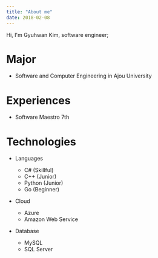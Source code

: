 ```yaml
---
title: "About me"
date: 2018-02-08
---
```


Hi, I'm Gyuhwan Kim, software engineer;

# Major
- Software and Computer Engineering in Ajou University


# Experiences
- Software Maestro 7th


# Technologies
- Languages
    - C# (Skillful)
    - C++ (Junior)
    - Python (Junior)
    - Go (Beginner)


- Cloud
    - Azure
    - Amazon Web Service


- Database
    - MySQL
    - SQL Server
